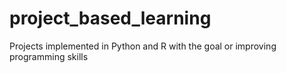 # project_based_learning
Projects implemented in Python and R with the goal or improving programming skills 
